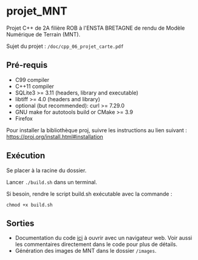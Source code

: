 # projet_MNT

Projet C++ de 2A filière ROB à l'ENSTA BRETAGNE de rendu de Modèle Numérique de Terrain (MNT).

Sujet du projet : ```/doc/cpp_06_projet_carte.pdf```

## Pré-requis

* C99 compiler
* C++11 compiler
* SQLite3 >= 3.11 (headers, library and executable)
* libtiff >= 4.0 (headers and library)
* optional (but recommended): curl >= 7.29.0
* GNU make for autotools build or CMake >= 3.9
* Firefox

Pour installer la bibliothèque proj, suivre les instructions au lien suivant : https://proj.org/install.html#installation

## Exécution

Se placer à la racine du dossier.

Lancer ```./build.sh``` dans un terminal.

Si besoin, rendre le script build.sh exécutable avec la commande : 
```
chmod +x build.sh
```

## Sorties

* Documentation du code [ici](/doc/html/index.html) à ouvrir avec un navigateur web. Voir aussi les commentaires directement dans le code pour plus de détails.
* Génération des images de MNT dans le dossier ```/images```.

